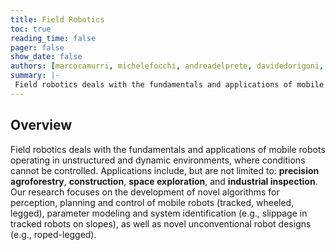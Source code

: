 ```yaml
---
title: Field Robotics
toc: true
reading_time: false
pager: false
show_date: false
authors: [marcocamurri, michelefocchi, andreadelprete, davidedorigoni, tommasofaraci, pietronoahcrestaz, luigipalopoli, danielefontanelli]
summary: |-
 Field robotics deals with the fundamentals and applications of mobile robots operating in unstructured and dynamic environments.
---
```


## Overview

 Field robotics deals with the fundamentals and applications of mobile robots operating in unstructured and dynamic environments, where conditions cannot be controlled. Applications include, but are not limited to: **precision agroforestry**, **construction**, **space exploration**, and **industrial inspection**. Our research focuses on the development of novel algorithms for perception, planning and control of mobile robots (tracked, wheeled, legged), parameter modeling and system identification (e.g., slippage in tracked robots on slopes), as well as novel unconventional robot designs (e.g., roped-legged). 

